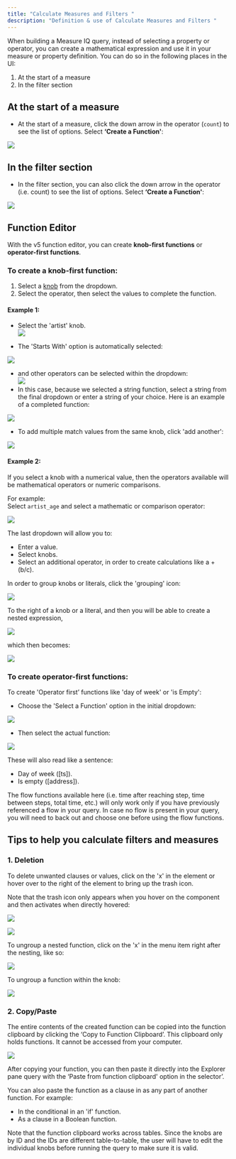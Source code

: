 ```yaml
---
title: "Calculate Measures and Filters "
description: "Definition & use of Calculate Measures and Filters "
---
```

When building a Measure IQ query, instead of selecting a property or operator, you can create a mathematical expression and use it in your measure or property definition. You can do so in the following places in the UI:

1. At the start of a measure
2. In the filter section

## At the start of a measure

- At the start of a measure, click the down arrow in the operator (`count`) to see the list of options. Select **‘Create a Function'**:

![](./attachments/opeator.png)

## In the filter section

- In the filter section, you can also click the down arrow in the operator (i.e. count) to see the list of options. Select **‘Create a Function'**:

![](attachments/filtered%20to.png)

## Function Editor

With the v5 function editor, you can create **knob-first functions** or **operator-first functions**.

### To create a knob-first function:

1. Select a [knob](../../../../../measure_iq/glossary/knowledge-object-knob) from the dropdown.
2. Select the operator, then select the values to complete the function.

#### Example 1:  

- Select the 'artist' knob.  
![](./attachments/select_artist.png)
  
- The 'Starts With' option is automatically selected:

![](./attachments/f583c2383a.png)

- and other operators can be selected within the dropdown:  
![](./attachments/other_operators.png)
- In this case, because we selected a string function, select a string from the final dropdown or enter a string of your choice. Here is an example of a completed function:

![](./attachments/bc8479b515.png)

- To add multiple match values from the same knob, click 'add another':

![](./attachments/c87fb7f52c.png)

#### Example 2:

If you select a knob with a numerical value, then the operators available will be mathematical operators or numeric comparisons.

For example:  
Select `artist_age` and select a mathematic or comparison operator:

![](./attachments/e2611ca1b9.png)

The last dropdown will allow you to:

- Enter a value.
- Select knobs.
- Select an additional operator, in order to create calculations like a + (b/c).

In order to group knobs or literals, click the 'grouping' icon:

![](attachments/group%20icon.png)

To the right of a knob or a literal, and then you will be able to create a nested expression,

![](./attachments/5b33b99910.png)

which then becomes:

![](./attachments/4f6fdf1b93.png)

### To create operator-first functions:

To create 'Operator first’ functions like 'day of week' or 'is Empty':

- Choose the 'Select a Function' option in the initial dropdown:

![](./attachments/6477c4e48f.png)

- Then select the actual function:

![](./attachments/c44302c60d.png)

These will also read like a sentence:

- Day of week (\[ts\]).
- Is empty (\[address\]).

The flow functions available here (i.e. time after reaching step, time between steps, total time, etc.) will only work only if you have previously referenced a flow in your query. In case no flow is present in your query, you will need to back out and choose one before using the flow functions.

## Tips to help you calculate filters and measures

### 1\. Deletion

To delete unwanted clauses or values, click on the 'x' in the element or hover over to the right of the element to bring up the trash icon.

Note that the trash icon only appears when you hover on the component and then activates when directly hovered:

![](./attachments/513cd333c6.png)

![](./attachments/635ed6e9ac.png)

To ungroup a nested function, click on the 'x' in the menu item right after the nesting, like so:

![](./attachments/3c06a86c38.png)

To ungroup a function within the knob:

![](./attachments/446075c18c.png)

### 2\. Copy/Paste

The entire contents of the created function can be copied into the function clipboard by clicking the ‘Copy to Function Clipboard’. This clipboard only holds functions. It cannot be accessed from your computer.

![](./attachments/copy_paste.png)

After copying your function, you can then paste it directly into the Explorer pane query with the ‘Paste from function clipboard' option in the selector’.

You can also paste the function as a clause in as any part of another function. For example:

- In the conditional in an 'if' function.
- As a clause in a Boolean function.

Note that the function clipboard works across tables. Since the knobs are by ID and the IDs are different table-to-table, the user will have to edit the individual knobs before running the query to make sure it is valid.